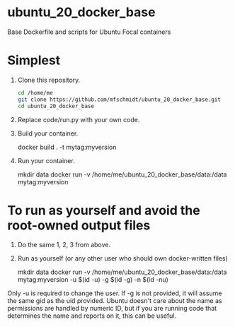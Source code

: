# ubuntu_20_docker_base
Base Dockerfile and scripts for Ubuntu Focal containers

# Simplest

1. Clone this repository.

    ```bash
    cd /home/me
    git clone https://github.com/mfschmidt/ubuntu_20_docker_base.git
    cd ubuntu_20_docker_base
    ```

2. Replace code/run.py with your own code.

3. Build your container.

    docker build . -t mytag:myversion

4. Run your container.

    mkdir data
    docker run -v /home/me/ubuntu_20_docker_base/data:/data mytag:myversion

# To run as yourself and avoid the root-owned output files

1. Do the same 1, 2, 3 from above.

2. Run as yourself (or any other user who should own docker-written files)

    mkdir data
    docker run -v /home/me/ubuntu_20_docker_base/data:/data mytag:myversion -u $(id -u) -g $(id -g) -n $(id -nu)

Only -u is required to change the user. If -g is not provided, it will assume the same gid as the uid provided. Ubuntu doesn't care about the name as permissions are handled by numeric ID, but if you are running code that determines the name and reports on it, this can be useful.

